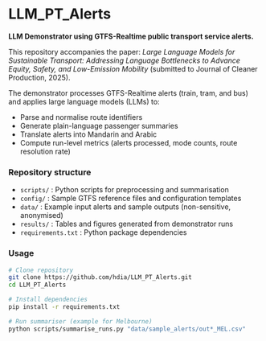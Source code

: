 # LLM_PT_Alerts

**LLM Demonstrator using GTFS-Realtime public transport service alerts.**

This repository accompanies the paper: *Large Language Models for Sustainable Transport: Addressing Language Bottlenecks to Advance Equity, Safety, and Low-Emission Mobility* (submitted to Journal of Cleaner Production, 2025).

The demonstrator processes GTFS-Realtime alerts (train, tram, and bus) and applies large language models (LLMs) to:
- Parse and normalise route identifiers
- Generate plain-language passenger summaries
- Translate alerts into Mandarin and Arabic
- Compute run-level metrics (alerts processed, mode counts, route resolution rate)

### Repository structure
- `scripts/` : Python scripts for preprocessing and summarisation  
- `config/` : Sample GTFS reference files and configuration templates  
- `data/` : Example input alerts and sample outputs (non-sensitive, anonymised)  
- `results/` : Tables and figures generated from demonstrator runs  
- `requirements.txt` : Python package dependencies  

### Usage
```bash
# Clone repository
git clone https://github.com/hdia/LLM_PT_Alerts.git
cd LLM_PT_Alerts

# Install dependencies
pip install -r requirements.txt

# Run summariser (example for Melbourne)
python scripts/summarise_runs.py "data/sample_alerts/out*_MEL.csv"


